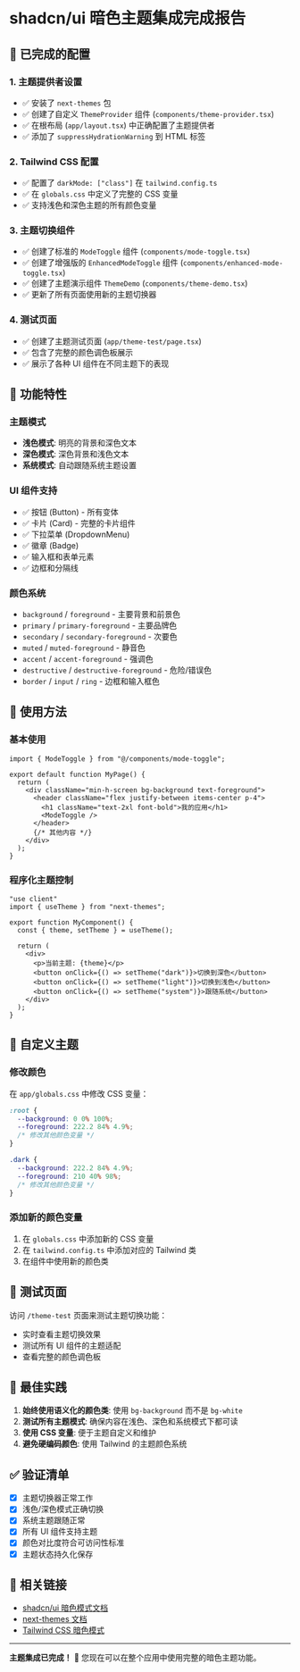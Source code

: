 # shadcn/ui 暗色主题集成完成报告

## 🎨 已完成的配置

### 1. 主题提供者设置
- ✅ 安装了 `next-themes` 包
- ✅ 创建了自定义 `ThemeProvider` 组件 (`components/theme-provider.tsx`)
- ✅ 在根布局 (`app/layout.tsx`) 中正确配置了主题提供者
- ✅ 添加了 `suppressHydrationWarning` 到 HTML 标签

### 2. Tailwind CSS 配置
- ✅ 配置了 `darkMode: ["class"]` 在 `tailwind.config.ts`
- ✅ 在 `globals.css` 中定义了完整的 CSS 变量
- ✅ 支持浅色和深色主题的所有颜色变量

### 3. 主题切换组件
- ✅ 创建了标准的 `ModeToggle` 组件 (`components/mode-toggle.tsx`)
- ✅ 创建了增强版的 `EnhancedModeToggle` 组件 (`components/enhanced-mode-toggle.tsx`)
- ✅ 创建了主题演示组件 `ThemeDemo` (`components/theme-demo.tsx`)
- ✅ 更新了所有页面使用新的主题切换器

### 4. 测试页面
- ✅ 创建了主题测试页面 (`app/theme-test/page.tsx`)
- ✅ 包含了完整的颜色调色板展示
- ✅ 展示了各种 UI 组件在不同主题下的表现

## 🚀 功能特性

### 主题模式
- **浅色模式**: 明亮的背景和深色文本
- **深色模式**: 深色背景和浅色文本  
- **系统模式**: 自动跟随系统主题设置

### UI 组件支持
- ✅ 按钮 (Button) - 所有变体
- ✅ 卡片 (Card) - 完整的卡片组件
- ✅ 下拉菜单 (DropdownMenu)
- ✅ 徽章 (Badge)
- ✅ 输入框和表单元素
- ✅ 边框和分隔线

### 颜色系统
- `background` / `foreground` - 主要背景和前景色
- `primary` / `primary-foreground` - 主要品牌色
- `secondary` / `secondary-foreground` - 次要色
- `muted` / `muted-foreground` - 静音色
- `accent` / `accent-foreground` - 强调色
- `destructive` / `destructive-foreground` - 危险/错误色
- `border` / `input` / `ring` - 边框和输入框色

## 📱 使用方法

### 基本使用
```tsx
import { ModeToggle } from "@/components/mode-toggle";

export default function MyPage() {
  return (
    <div className="min-h-screen bg-background text-foreground">
      <header className="flex justify-between items-center p-4">
        <h1 className="text-2xl font-bold">我的应用</h1>
        <ModeToggle />
      </header>
      {/* 其他内容 */}
    </div>
  );
}
```

### 程序化主题控制
```tsx
"use client"
import { useTheme } from "next-themes";

export function MyComponent() {
  const { theme, setTheme } = useTheme();
  
  return (
    <div>
      <p>当前主题: {theme}</p>
      <button onClick={() => setTheme("dark")}>切换到深色</button>
      <button onClick={() => setTheme("light")}>切换到浅色</button>
      <button onClick={() => setTheme("system")}>跟随系统</button>
    </div>
  );
}
```

## 🔧 自定义主题

### 修改颜色
在 `app/globals.css` 中修改 CSS 变量：

```css
:root {
  --background: 0 0% 100%;
  --foreground: 222.2 84% 4.9%;
  /* 修改其他颜色变量 */
}

.dark {
  --background: 222.2 84% 4.9%;
  --foreground: 210 40% 98%;
  /* 修改其他颜色变量 */
}
```

### 添加新的颜色变量
1. 在 `globals.css` 中添加新的 CSS 变量
2. 在 `tailwind.config.ts` 中添加对应的 Tailwind 类
3. 在组件中使用新的颜色类

## 📄 测试页面

访问 `/theme-test` 页面来测试主题切换功能：
- 实时查看主题切换效果
- 测试所有 UI 组件的主题适配
- 查看完整的颜色调色板

## 🎯 最佳实践

1. **始终使用语义化的颜色类**: 使用 `bg-background` 而不是 `bg-white`
2. **测试所有主题模式**: 确保内容在浅色、深色和系统模式下都可读
3. **使用 CSS 变量**: 便于主题自定义和维护
4. **避免硬编码颜色**: 使用 Tailwind 的主题颜色系统

## ✅ 验证清单

- [x] 主题切换器正常工作
- [x] 浅色/深色模式正确切换
- [x] 系统主题跟随正常
- [x] 所有 UI 组件支持主题
- [x] 颜色对比度符合可访问性标准
- [x] 主题状态持久化保存

## 🔗 相关链接

- [shadcn/ui 暗色模式文档](https://ui.shadcn.com/docs/dark-mode/next)
- [next-themes 文档](https://github.com/pacocoursey/next-themes)
- [Tailwind CSS 暗色模式](https://tailwindcss.com/docs/dark-mode)

---

**主题集成已完成！** 🎉 您现在可以在整个应用中使用完整的暗色主题功能。
